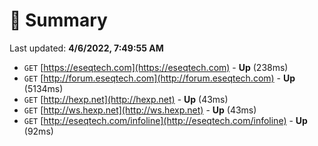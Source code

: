 # 📖 Summary
Last updated: **4/6/2022, 7:49:55 AM**

- `GET` [https://eseqtech.com](https://eseqtech.com) - **Up** (238ms)
- `GET` [http://forum.eseqtech.com](http://forum.eseqtech.com) - **Up** (5134ms)
- `GET` [http://hexp.net](http://hexp.net) - **Up** (43ms)
- `GET` [http://ws.hexp.net](http://ws.hexp.net) - **Up** (43ms)
- `GET` [http://eseqtech.com/infoline](http://eseqtech.com/infoline) - **Up** (92ms)
